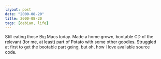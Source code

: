 ```yaml
---
layout: post
date: "2000-08-20"
title: 2000-08-20
tags: [debian, life]
---
```

Still eating those Big Macs today. Made a home grown, bootable CD
of the relevant (for me, at least) part of Potato with some other
goodies. Struggled at first to get the bootable part going, but oh,
how I love available source code.
